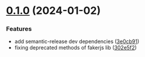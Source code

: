 # [0.1.0](https://github.com/Maarkis/fluent-faker/compare/v0.0.12...v0.1.0) (2024-01-02)


### Features

* add semantic-release dev dependencies ([3e0cb91](https://github.com/Maarkis/fluent-faker/commit/3e0cb91eb702876dc8085a23e60414d69b628a98))
* fixing deprecated methods of fakerjs lib ([302e5f2](https://github.com/Maarkis/fluent-faker/commit/302e5f24fefd1d68b52973d822e6f387aa2ea555))
